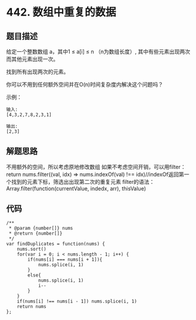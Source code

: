 # 442. 数组中重复的数据

## 题目描述
给定一个整数数组 a，其中1 ≤ a[i] ≤ n （n为数组长度）, 其中有些元素出现两次而其他元素出现一次。

找到所有出现两次的元素。

你可以不用到任何额外空间并在O(n)时间复杂度内解决这个问题吗？

示例：
```
输入:
[4,3,2,7,8,2,3,1]

输出:
[2,3]
```

## 解题思路
不用额外的空间，所以考虑原地修改数组
如果不考虑空间开销，可以用filter：
return nums.filter((val, idx) => nums.indexOf(val) !== idx)//indexOf返回第一个找到的元素下标，筛选出出现第二次的重复元素
filter的语法：Array.filter(function(currentValue, indedx, arr), thisValue)

## 代码
```
/**
 * @param {number[]} nums
 * @return {number[]}
 */
var findDuplicates = function(nums) {
    nums.sort()
    for(var i = 0; i < nums.length - 1; i++) {
        if(nums[i] === nums[i + 1]){
            nums.splice(i, 1)
        }
        else{
            nums.splice(i, 1)
            i--
        }
    }
    if(nums[i] !== nums[i - 1]) nums.splice(i, 1)
    return nums
};
```